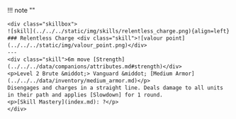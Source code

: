 !!! note ""

    <div class="skillbox">
    ![skill](../../../static/img/skills/relentless_charge.png){align=left}
    ### Relentless Charge <div class="skill">![valour point](../../../static/img/valour_point.png)</div>
    ---
    <div class="skill">6m move [Strength](../../../data/companions/attributes.md#strength)</div>
    <p>Level 2 Brute &middot;> Vanguard &middot; [Medium Armor](../../../data/inventory/medium_armor.md)</p>
    Disengages and charges in a straight line. Deals damage to all units in their path and applies [Slowdown] for 1 round.
    <p>[Skill Mastery](index.md): ?</p>
    </div>
